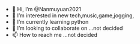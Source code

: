 - 👋 Hi, I’m @Nanmuyuan2021
- 👀 I’m interested in new tech,music,game,jogging,
- 🌱 I’m currently learning python
- 💞️ I’m looking to collaborate on ...not decided
- 📫 How to reach me ...not decided

<!---
Nanmuyuan2021/Nanmuyuan2021 is a ✨ special ✨ repository because its `README.md` (this file) appears on your GitHub profile.
You can click the Preview link to take a look at your changes.
--->

